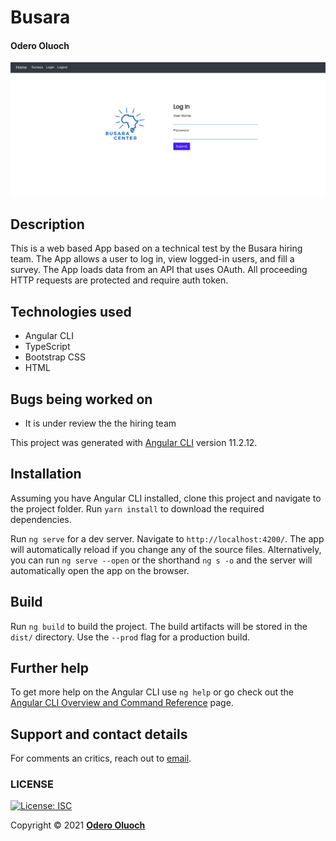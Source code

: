 # Busara
####  **Odero Oluoch**









![Page](./src/assets/images/Red.png)






## Description
This is a web based App based on a technical test by the Busara hiring team. The App allows a user to log in, view logged-in users, and fill a survey. The App loads data from an API that uses OAuth. All proceeding HTTP requests are protected and require auth token. 


## Technologies used
- Angular CLI
- TypeScript
- Bootstrap CSS
- HTML


## Bugs being worked on
- It is under review the the hiring team


This project was generated with [Angular CLI](https://github.com/angular/angular-cli) version 11.2.12.

## Installation
Assuming you have Angular CLI installed, clone this project and navigate to the project folder. Run `yarn install` to download the required dependencies.

Run `ng serve` for a dev server. Navigate to `http://localhost:4200/`. The app will automatically reload if you change any of the source files. Alternatively, you can run `ng serve --open` or the shorthand `ng s -o` and the server will automatically open the app on the browser.



## Build

Run `ng build` to build the project. The build artifacts will be stored in the `dist/` directory. Use the `--prod` flag for a production build.



## Further help

To get more help on the Angular CLI use `ng help` or go check out the [Angular CLI Overview and Command Reference](https://angular.io/cli) page.

## Support and contact details
For comments an critics, reach out to [email](mailto:oderoluoch@gmail.com).
### LICENSE
[![License: ISC](https://img.shields.io/badge/License-ISC-yellow.svg)](/LICENSE)

Copyright &copy; 2021 **[Odero Oluoch](www.github.com/OderoOluoch)**



